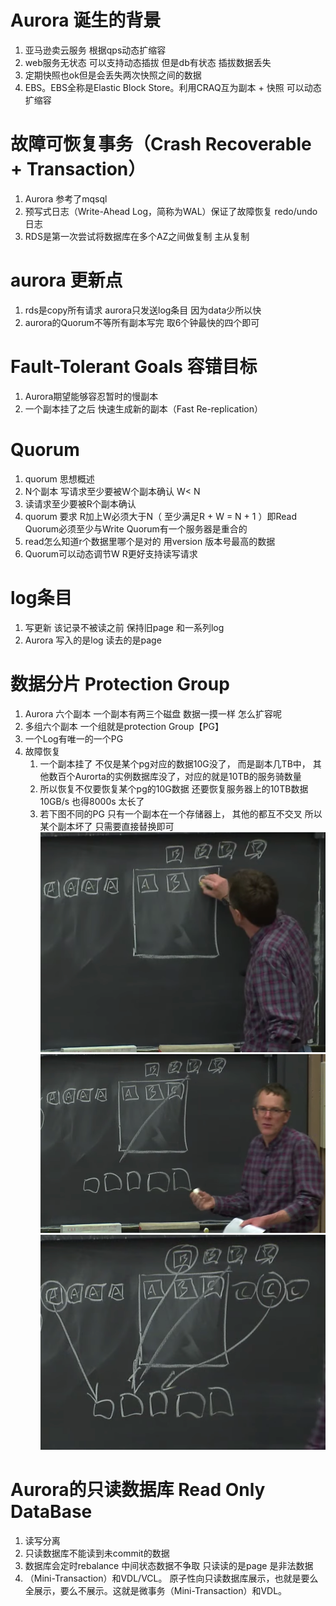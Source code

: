 # Aurora 诞生的背景
1. 亚马逊卖云服务 根据qps动态扩缩容
2. web服务无状态 可以支持动态插拔 但是db有状态 插拔数据丢失
3. 定期快照也ok但是会丢失两次快照之间的数据
4. EBS。EBS全称是Elastic Block Store。利用CRAQ互为副本 + 快照 可以动态扩缩容
# 故障可恢复事务（Crash Recoverable + Transaction）
1. Aurora 参考了mqsql
2. 预写式日志（Write-Ahead Log，简称为WAL）保证了故障恢复 redo/undo日志
3.  RDS是第一次尝试将数据库在多个AZ之间做复制 主从复制
# aurora 更新点
1. rds是copy所有请求 aurora只发送log条目 因为data少所以快
2. aurora的Quorum不等所有副本写完 取6个钟最快的四个即可

# Fault-Tolerant Goals 容错目标
1. Aurora期望能够容忍暂时的慢副本
2. 一个副本挂了之后 快速生成新的副本（Fast Re-replication）
# Quorum
1. quorum 思想概述
2. N个副本 写请求至少要被W个副本确认 W< N
3. 读请求至少要被R个副本确认
4. quorum 要求 R加上W必须大于N（ 至少满足R + W = N + 1 ）即Read Quorum必须至少与Write Quorum有一个服务器是重合的
5. read怎么知道r个数据里哪个是对的 用version 版本号最高的数据
6. Quorum可以动态调节W R更好支持读写请求
# log条目
1. 写更新 该记录不被读之前 保持旧page 和一系列log
2. Aurora 写入的是log 读去的是page
# 数据分片 Protection Group
1. Aurora 六个副本 一个副本有两三个磁盘 数据一摸一样 怎么扩容呢
2. 多组六个副本 一个组就是protection Group【PG】
3. 一个Log有唯一的一个PG 
4. 故障恢复
   1. 一个副本挂了 不仅是某个pg对应的数据10G没了， 而是副本几TB中， 其他数百个Aurorta的实例数据库没了，对应的就是10TB的服务骑数量
   2. 所以恢复不仅要恢复某个pg的10G数据 还要恢复服务器上的10TB数据 10GB/s 也得8000s 太长了
   3. 若下图不同的PG 只有一个副本在一个存储器上， 其他的都互不交叉 所以某个副本坏了 只需要直接替换即可
![img_21.png](img_21.png)
![img_22.png](img_22.png)
![img_23.png](img_23.png)
# Aurora的只读数据库 Read Only DataBase
1. 读写分离
2. 只读数据库不能读到未commit的数据
3. 数据库会定时rebalance 中间状态数据不争取 只读读的是page 是非法数据
4. （Mini-Transaction）和VDL/VCL。  原子性向只读数据库展示，也就是要么全展示，要么不展示。这就是微事务（Mini-Transaction）和VDL。
